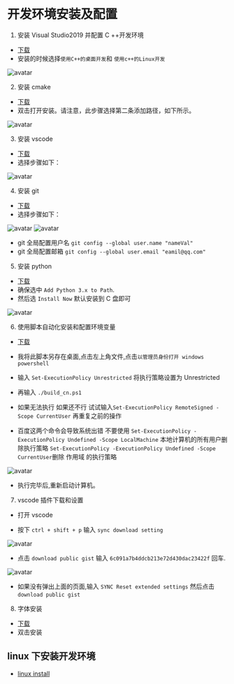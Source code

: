 # 开发环境安装及配置

1. 安装 Visual Studio2019 并配置 C ++开发环境

- [下载](https://qzrobot.top/index.php/s/ckFtR2YwynSrSiz/download)
- 安装的时候选择`使用C++的桌面开发`和 `使用c++的Linux开发`

![avatar](./pic/0.visualstudio.jpg)

2. 安装 cmake

- [下载](https://qzrobot.top/index.php/s/9PpsXD9yxAd85sd/download)
- 双击打开安装。请注意，此步骤选择第二条添加路径，如下所示。

![avatar](./pic/1.cmake.jpg)

3. 安装 vscode

- [下载](https://qzrobot.top/index.php/s/ySZieKANW5GedZM/download)
- 选择步骤如下：

![avatar](./pic/2.vscode.jpg)

4. 安装 git

- [下载](https://qzrobot.top/index.php/s/afkWMfGGrZxZcaR/download)
- 选择步骤如下：

![avatar](./pic/3.git-1.jpg)
![avatar](./pic/3.git-2.jpg)

- git 全局配置用户名 `git config --global user.name "nameVal"`
- git 全局配置邮箱 `git config --global user.email "eamil@qq.com"`

5. 安装 python

- [下载](https://qzrobot.top/index.php/s/THniMLtpTa4j3j5/download)
- 确保选中 `Add Python 3.x to Path`.
- 然后选 `Install Now` 默认安装到 C 盘即可

![avatar](./pic/4.python.jpg)

6. 使用脚本自动化安装和配置环境变量

- [下载](https://qzrobot.top/index.php/s/wzNnD2JW59ocTpH/download)

- 我将此脚本另存在桌面,点击左上角文件,点击`以管理员身份打开 windows powershell`
- 输入 `Set-ExecutionPolicy Unrestricted` 将执行策略设置为 Unrestricted
- 再输入 `./build_cn.ps1`

- 如果无法执行 
  如果还不行 试试输入`Set-ExecutionPolicy RemoteSigned -Scope CurrentUser`   再重复之前的操作
- 百度这两个命令会导致系统出错 不要使用
  `Set-ExecutionPolicy -ExecutionPolicy Undefined -Scope LocalMachine` 本地计算机的所有用户删除执行策略
  `Set-ExecutionPolicy -ExecutionPolicy Undefined -Scope CurrentUser`删除 作用域 的执行策略 



![avatar](./pic/7.环境变量-1.jpg)

- 执行完毕后,重新启动计算机。

7. vscode 插件下载和设置

- 打开 vscode

- 按下 `ctrl + shift + p` 输入 `sync download setting`

![avatar](./pic/8.vscode-2.jpg)

- 点击 `download public gist` 输入 `6c091a7b4ddcb213e72d430dac23422f` 回车.

![avatar](./pic/8.vscode-3.jpg)

- 如果没有弹出上面的页面,输入 `SYNC Reset extended settings` 然后点击 `download public gist`

8. 字体安装

- [下载](https://qzrobot.top/index.php/s/b8DMCSHAEdD964J)
- 双击安装

## linux 下安装开发环境

- [linux install](./Dev_Environment_linux.md)
